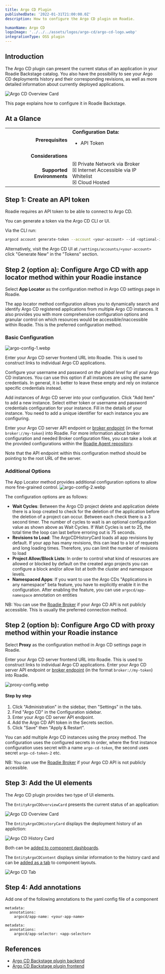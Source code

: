```yaml
---
title: Argo CD Plugin
publishedDate: '2022-01-31T21:00:00.0Z'
description: How to configure the Argo CD plugin on Roadie.

humanName: Argo CD
logoImage: '../../../assets/logos/argo-cd/argo-cd-logo.webp'
integrationType: OSS plugin
---
```


## Introduction

The Argo CD plugin can present the current status of an application in your Roadie Backstage catalog. You also have the possibility to see your Argo CD deployments history and their corresponding revisions, as well as more detailed information about currently deployed applications.

![Argo CD Overview Card](./argo-overview.webp)

This page explains how to configure it in Roadie Backstage.

## At a Glance

| | |
|---: | --- |
| **Prerequisites** | **Configuration Data:** <ul><li>API Token</li></ul> |
| **Considerations** |  |
| **Supported Environments** | ☒ Private Network via Broker <br /> ☒ Internet Accessible via IP Whitelist <br /> ☒ Cloud Hosted  |

## Step 1: Create an API token

Roadie requires an API token to be able to connect to Argo CD.

You can generate a token via the Argo CD CLI or UI. 

Via the CLI run:

```bash
argocd account generate-token --account <your-account> --id <optional-id>
```

Alternatively, visit the Argo CD UI at `/settings/accounts/<your-account>` click "Generate New" in the "Tokens" section.

## Step 2 (option a): Configure Argo CD with app locator method within your Roadie instance

Select **App Locator** as the configuration method in Argo CD settings page in Roadie.

The app locator method configuration allows you to dynamically search and identify Argo CD registered applications from multiple Argo CD instances. It also provides you with more comprehensive configuration options and granular control on which resources would be accessible/inaccessible within Roadie. This is the preferred configuration method. 


### Basic Configuration

![argo-config-1.webp](argo-config-1.webp)

Enter your Argo CD server frontend URL into Roadie. This is used to construct links to individual Argo CD applications.

Configure your username and password _on the global level_ for all your Argo CD instances. You can use this option if all instances are using the same credentials. In general, it is better to leave these empty and rely on instance specific credentials instead.

Add instances of Argo CD server into your configuration. Click "Add Item" to add a new instance. Select either token or username and password credentials configuration for your instance. Fill in the details of your instance. You need to add a unique identifier for each instance you are configuring.

Enter your Argo CD server API endpoint or [broker endpoint](/docs/integrations/broker/) (in the format `broker://my-token`) into Roadie. For more information about broker configuration and needed Broker configuration files, you can take a look at the provided configurations within the [Roadie Agent repository](https://github.com/RoadieHQ/roadie-agent/tree/main/dockerfiles/argocd).

Note that the API endpoint within this configuration method should be pointing to the root URL of the server. 



### Additional Options

The App Locator method provides additional configuration options to allow more fine-grained control. 
![argo-config-2.webp](argo-config-2.webp)

The configuration options are as follows:
* **Wait Cycles**: Between the Argo CD project delete and application delete there is a loop created to check for the deletion of the application before the deletion of a project can occur. Between each check there is a 3 second timer. The number of cycles to wait is an optional configuration value as shown above as Wait Cycles. If Wait Cycles is set to 25, the total time the loop can last before erroring out is 75 seconds.
* **Revisions to Load**: The ArgoCDHistoryCard loads all app revisions by default. If your app has many revisions, this can lead to a lot of requests and long loading times. Therefore, you can limit the number of revisions to load
* **Project Allow/Block Lists**: In order to control what kind of resources are allowed or blocked by default on the created argo projects you can configure a block and/or allow list at both the cluster and namespace levels. 
* **Namespaced Apps**: If you want to use the Argo CDs "Applications in any namespace" beta feature, you have to explicitly enable it in the configuration. After enabling the feature, you can use `argocd/app-namespace` annotation on entities

NB: You can use the [Roadie Broker](/docs/integrations/broker/) if your Argo CD API is not publicly accessible. This is usually the preferred connection method.


## Step 2 (option b): Configure Argo CD with proxy method within your Roadie instance

Select **Proxy** as the configuration method in Argo CD settings page in Roadie.

Enter your Argo CD server frontend URL into Roadie. This is used to construct links to individual Argo CD applications.
Enter your Argo CD server API endpoint or [broker endpoint](/docs/integrations/broker/) (in the format `broker://my-token`) into Roadie.

![proxy-config.webp](proxy-config.webp)


#### Step by step

1. Click "Administration" in the sidebar, then "Settings" in the tabs.
2. Find "Argo CD" in the Configuration sidebar.
3. Enter your Argo CD server API endpoint.
4. Add the Argo CD API token in the Secrets section.
5. Click "Save" then "Apply & Restart". 

You can add multiple Argo CD instances using the proxy method. The configuration uses the configured secrets in order, where the first instance configuration uses secret with a name `argo-cd-token`, the second uses secret `argo-cd-token-2` etc.


NB: You can use the [Roadie Broker](/docs/integrations/broker/) if your Argo CD API is not publicly accessible. 


## Step 3: Add the UI elements

The Argo CD plugin provides two type of UI elements. 

The `EntityArgoCDOverviewCard` presents the current status of an application: 

![Argo CD Overview Card](./argo-overview.webp)

The `EntityArgoCDHistoryCard` displays the deployment history of an appliction:

![Argo CD History Card](./argo-history.webp)

Both can be [added to component dashboards](/docs/details/updating-the-ui/#updating-dashboards).

The `EntityArgoCDContent` displays similar information to the history card and can be [added as a tab](/docs/getting-started/updating-the-ui#updating-tabs) to component layouts.

![Argo CD Tab](./argo-tab.webp)

## Step 4: Add annotations
Add one of the following annotations to the yaml config file of a component

```
metadata:
  annotations:
    argocd/app-name: <your-app-name>
```

```
metadata:
  annotations:
    argocd/app-selector: <app-selector>
```

## References

- [Argo CD Backstage plugin backend](https://github.com/RoadieHQ/roadie-backstage-plugins/tree/main/plugins/backend/backstage-plugin-argo-cd-backend)
- [Argo CD Backstage plugin frontend](https://github.com/RoadieHQ/roadie-backstage-plugins/tree/main/plugins/frontend/backstage-plugin-argo-cd)
